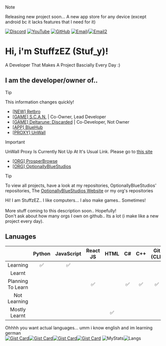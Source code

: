 > [!NOTE]
> Releasing new project soon... A new app store for any device (except android bc it lacks features that I need for it)

[![Discord](https://img.shields.io/discord/1391398661950410823?label=Discord%20(OptionallyBlueStudios)&logo=discord&style=flat-rounded)](https://optb.short.gy/discord)
[![YouTube](https://img.shields.io/badge/YouTube%20(StuffzEZ)-Subscribe-red?logo=youtube&style=flat-rounded)](https://www.youtube.com/@YT.StuffzEZ?sub_confirmation=1)
[![GitHub](https://img.shields.io/badge/GitHub-You're%20Already%20Here!-181717?logo=github&style=flat-rounded)](https://github.com/OptionallyBlueStudios)
[![Email](https://img.shields.io/badge/email-stuffzez@googlegroups.com-blue?style=flat&logo=gmail&logoColor=white&rounded=true)](mailto:stuffzez+2g8sa-contact@googlegroups.com)/[![Email2](https://img.shields.io/badge/email-stf_yz@yahoo.com-blue?style=flat&logo=gmail&logoColor=white&rounded=true)](mailto:email-stf_yz@yahoo.com)
# Hi, i'm StuffzEZ (Stuf_y)!
A Developer That Makes A Project Bascially Every Day :)

## I am the developer/owner of..
> [!TIP]
> This information changes quickly!
- [[NEW] Retbro](https://retbro.optb.qzz.io)
- [[GAME] S.C.A.N.](https://optionallybluestudios.github.io/projects/scan) | Co-Owner, Lead Developer
- [[GAME] Deltarune: Discarded](https://optionallybluestudios.github.io/projects/discarded) | Co-Developer, Not Owner
- [[APP] BlueHub](https://optionallybluestudios.github.io/projects/bluehub-repo/)
- [[PROXY] UnWall](https://unwall-proxy.github.io/)
> [!IMPORTANT]
> UnWall Proxy Is Currently Not Up At It's Usual Link. Please go to [this site](http://optionallyblue.duckdns.org:5020/)
- [[ORG] ProsperBrowse](https://github.com/ProsperBrowse)
- [[ORG] OptionallyBlueStudios](https://github.com/OptionallyBlueStudios)
> [!TIP]
> To view all projects, have a look at my repositories, OptionallyBlueStudios' repositories, The [OptionallyBlueStudios Website](https://optionallybluestudios.github.io/) or my org's repositories

<!--

**Here are some ideas to get you started:**

🙋‍♀️ A short introduction - what is your organization all about?
🌈 Contribution guidelines - how can the community get involved?
👩‍💻 Useful resources - where can the community find your docs? Is there anything else the community should know?
🍿 Fun facts - what does your team eat for breakfast?
🧙 Remember, you can do mighty things with the power of [Markdown](https://docs.github.com/github/writing-on-github/getting-started-with-writing-and-formatting-on-github/basic-writing-and-formatting-syntax)
-->
Hi! I am StuffzEZ.. I like computers...
I also make games.. Sometimes!
<br><br>
More stuff coming to this description soon.. Hopefully!<br>
Don't ask about how many orgs I own on github.. Its a lot (i make like a new project every day).
## Lanuages
|                   | Python | JavaScript | React JS | HTML |  C# | C++ | Git (CLI) | Linux CLI | Lua |
| :---------------: | :----: | :--------: | :------: | :--: | :-: | :-: | :-------: | :-------: | :-: |
|      Learning     |    ✅   |      ✅     |          |      |     |     |           |     ✅     |  ✅  |
|       Learnt      |        |            |          |      |     |     |           |           |  ✅  |
| Planning To Learn |        |            |     ✅    |      |  ✅  |  ✅  |     ✅     |           |  ✅  |
|    Not Learning   |        |            |          |      |     |     |           |           |     |
|   Mostly Learnt   |        |            |          |   ✅  |     |     |           |     ✅     |     |


Ohhhh you want actual languages... umm i know english and im learning german<br>
[![Gist Card](https://github-readme-stats.vercel.app/api/gist?id=34f2399bfd44b7df1afb02d27ac3b9e4&theme=dark)](https://gist.github.com/StuffzEZ/34f2399bfd44b7df1afb02d27ac3b9e4)[![Gist Card](https://github-readme-stats.vercel.app/api/gist?id=d1786f19a86f5f27cda4f3ec1c76650b&theme=dark)](https://gist.github.com/StuffzEZ/d1786f19a86f5f27cda4f3ec1c76650b)[![Gist Card](https://github-readme-stats.vercel.app/api/gist?id=ed66209637fa0cb93a8d799300b77fc4&theme=dark)](https://gist.github.com/StuffzEZ/ed66209637fa0cb93a8d799300b77fc4)[![Gist Card](https://github-readme-stats.vercel.app/api/gist?id=e8e38bffc9179ad234aa47fe75e7f5c0&theme=dark)](https://gist.github.com/StuffzEZ/e8e38bffc9179ad234aa47fe75e7f5c0)
![MyStats](https://github-readme-stats.vercel.app/api?username=stuffzez&show_icons=true&theme=dark&hide=stars,prs,issues,commits,contribs&show_rank=true&hide_title=true)![Langs](https://github-readme-stats.vercel.app/api/top-langs/?username=stuffzez&layout=compact&theme=dark)
